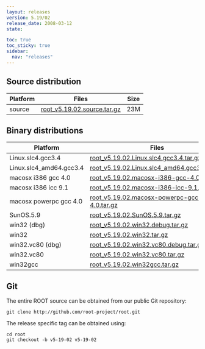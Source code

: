 ```yaml
---
layout: releases
version: 5.19/02
release_date: 2008-03-12
state:

toc: true
toc_sticky: true
sidebar:
  nav: "releases"
---
```



## Source distribution

| Platform       | Files | Size |
|-----------|-------|-----|
| source | [root_v5.19.02.source.tar.gz](https://root.cern/download/root_v5.19.02.source.tar.gz) |  23M |


## Binary distributions

| Platform       | Files | Size |
|-----------|-------|-----|
| Linux.slc4.gcc3.4 | [root_v5.19.02.Linux.slc4.gcc3.4.tar.gz](https://root.cern/download/root_v5.19.02.Linux.slc4.gcc3.4.tar.gz) |  42M |
| Linux.slc4_amd64.gcc3.4 | [root_v5.19.02.Linux.slc4_amd64.gcc3.4.tar.gz](https://root.cern/download/root_v5.19.02.Linux.slc4_amd64.gcc3.4.tar.gz) |  44M |
| macosx i386 gcc 4.0 | [root_v5.19.02.macosx-i386-gcc-4.0.tar.gz](https://root.cern/download/root_v5.19.02.macosx-i386-gcc-4.0.tar.gz) |  42M |
| macosx i386 icc 9.1 | [root_v5.19.02.macosx-i386-icc-9.1.tar.gz](https://root.cern/download/root_v5.19.02.macosx-i386-icc-9.1.tar.gz) |  47M |
| macosx powerpc gcc 4.0 | [root_v5.19.02.macosx-powerpc-gcc-4.0.tar.gz](https://root.cern/download/root_v5.19.02.macosx-powerpc-gcc-4.0.tar.gz) |  43M |
| SunOS.5.9 | [root_v5.19.02.SunOS.5.9.tar.gz](https://root.cern/download/root_v5.19.02.SunOS.5.9.tar.gz) |  46M |
| win32 (dbg) | [root_v5.19.02.win32.debug.tar.gz](https://root.cern/download/root_v5.19.02.win32.debug.tar.gz) |  80M |
| win32 | [root_v5.19.02.win32.tar.gz](https://root.cern/download/root_v5.19.02.win32.tar.gz) |  42M |
| win32.vc80 (dbg) | [root_v5.19.02.win32.vc80.debug.tar.gz](https://root.cern/download/root_v5.19.02.win32.vc80.debug.tar.gz) |  98M |
| win32.vc80 | [root_v5.19.02.win32.vc80.tar.gz](https://root.cern/download/root_v5.19.02.win32.vc80.tar.gz) |  43M |
| win32gcc | [root_v5.19.02.win32gcc.tar.gz](https://root.cern/download/root_v5.19.02.win32gcc.tar.gz) |  46M |


## Git
The entire ROOT source can be obtained from our public Git repository:

~~~
git clone http://github.com/root-project/root.git
~~~
The release specific tag can be obtained using:
~~~
cd root
git checkout -b v5-19-02 v5-19-02
~~~


